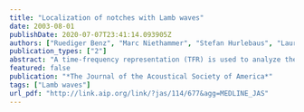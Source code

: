 ```yaml
---
title: "Localization of notches with Lamb waves"
date: 2003-08-01
publishDate: 2020-07-07T23:41:14.093905Z
authors: ["Ruediger Benz", "Marc Niethammer", "Stefan Hurlebaus", "Laurence J. Jacobs"]
publication_types: ["2"]
abstract: "A time-frequency representation (TFR) is used to analyze the interaction of a multimode and dispersive Lamb wave with a notch, and then serves as the basis for a correlation technique to locate the notch. The experimental procedure uses a laser source and a dual-probe laser interferometer to generate and detect Lamb waves in a notched plate. The high fidelity, broad-bandwidth, point-like and noncontact nature of laser ultrasonics are critical to the success of this study, making it possible to experimentally measure transient Lamb waves without any frequency biases. A specific TFR, the reassigned spectrogram, is used to resolve the dispersion curves of the individual modes of the plate, and then the slowness-frequency representation (SFR) of the plate is calculated from this reassigned spectrogram. By considering the notch to be an additional (second) source, the reflected and transmitted contributions of each Lamb mode are automatically identified using the SFRs. These results are then used to develop a quantitative understanding of the interaction of an incident Lamb wave with a notch, helping to identify mode conversion. Finally, two complementary, automated localization techniques are developed based on this understanding of scattering of Lamb waves."
featured: false
publication: "*The Journal of the Acoustical Society of America*"
tags: ["Lamb waves"]
url_pdf: "http://link.aip.org/link/?jas/114/677&agg=MEDLINE_JAS"
---
```


